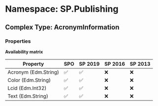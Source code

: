 # Namespace: SP.Publishing

## Complex Type: AcronymInformation

### Properties

**Availability matrix**

Property | SPO | SP 2019 | SP 2016 | SP 2013
----------|-----|---------|---------|--------
Acronym (Edm.String) | ✅ | ✅ | ❌ | ❌
Color (Edm.String) | ✅ | ✅ | ❌ | ❌
Lcid (Edm.Int32) | ✅ | ✅ | ❌ | ❌
Text (Edm.String) | ✅ | ✅ | ❌ | ❌
